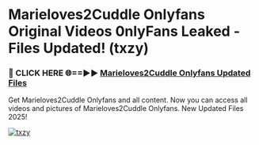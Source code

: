 # Marieloves2Cuddle Onlyfans Original Videos 0nlyFans Leaked - Files Updated! (txzy)

<h3>🔴 CLICK HERE 🌐==►► <a href="https://tinyurl.com/ehrbuxhb" rel="nofollow">Marieloves2Cuddle Onlyfans Updated Files</a></h3>

Get Marieloves2Cuddle Onlyfans and all content. Now you can access all videos and pictures of Marieloves2Cuddle Onlyfans. New Updated Files 2025!

[![txzy](https://i.imgur.com/lVYEuWS.gif)](https://tinyurl.com/ehrbuxhb)
